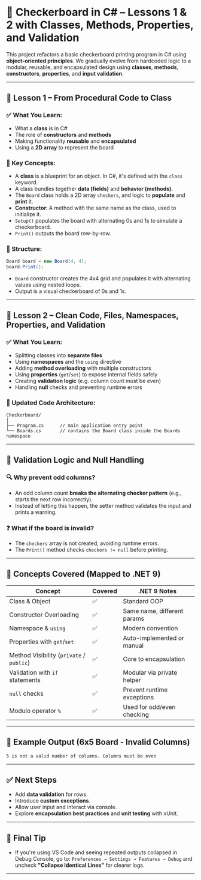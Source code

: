 # 🧠 Checkerboard in C# – Lessons 1 & 2 with Classes, Methods, Properties, and Validation

This project refactors a basic checkerboard printing program in C# using **object-oriented principles**. We gradually evolve from hardcoded logic to a modular, reusable, and encapsulated design using **classes**, **methods**, **constructors**, **properties**, and **input validation**.

---

## 📘 Lesson 1 – From Procedural Code to Class

### ✅ What You Learn:
- What a **class** is in C#
- The role of **constructors** and **methods**
- Making functionality **reusable** and **encapsulated**
- Using a **2D array** to represent the board

### 🔧 Key Concepts:
- A **class** is a blueprint for an object. In C#, it's defined with the `class` keyword.
- A class bundles together **data (fields)** and **behavior (methods)**.
- The `Board` class holds a 2D array `checkers`, and logic to **populate** and **print** it.
- **Constructor**: A method with the same name as the class, used to initialize it.
- `Setup()` populates the board with alternating 0s and 1s to simulate a checkerboard.
- `Print()` outputs the board row-by-row.

### 🧱 Structure:
```csharp
Board board = new Board(4, 4);
board.Print();
```

- `Board` constructor creates the 4x4 grid and populates it with alternating values using nested loops.
- Output is a visual checkerboard of 0s and 1s.

---

## 📘 Lesson 2 – Clean Code, Files, Namespaces, Properties, and Validation

### ✅ What You Learn:
- Splitting classes into **separate files**
- Using **namespaces** and the `using` directive
- Adding **method overloading** with multiple constructors
- Using **properties** (`get`/`set`) to expose internal fields safely
- Creating **validation logic** (e.g. column count must be even)
- Handling **null** checks and preventing runtime errors

### 🧱 Updated Code Architecture:
```
Checkerboard/
│
├── Program.cs      // main application entry point
└── Boards.cs       // contains the Board class inside the Boards namespace
```
---

## 🚧 Validation Logic and Null Handling

### 🔍 Why prevent odd columns?
- An odd column count **breaks the alternating checker pattern** (e.g., starts the next row incorrectly).
- Instead of letting this happen, the setter method validates the input and prints a warning.

### ❓ What if the board is invalid?
- The `checkers` array is not created, avoiding runtime errors.
- The `Print()` method checks `checkers != null` before printing.

---

## 🧠 Concepts Covered (Mapped to .NET 9)

| Concept | Covered | .NET 9 Notes |
|--------|---------|--------------|
| Class & Object | ✅ | Standard OOP |
| Constructor Overloading | ✅ | Same name, different params |
| Namespace & `using` | ✅ | Modern convention |
| Properties with `get`/`set` | ✅ | Auto-implemented or manual |
| Method Visibility (`private` / `public`) | ✅ | Core to encapsulation |
| Validation with `if` statements | ✅ | Modular via private helper |
| `null` checks | ✅ | Prevent runtime exceptions |
| Modulo operator `%` | ✅ | Used for odd/even checking |

---

## 💬 Example Output (6x5 Board - Invalid Columns)

```
5 is not a valid number of columns. Columns must be even
```

---

## ✅ Next Steps 
- Add **data validation** for rows.
- Introduce **custom exceptions**.
- Allow user input and interact via console.
- Explore **encapsulation best practices** and **unit testing** with xUnit.

---

## 📎 Final Tip
- If you're using VS Code and seeing repeated outputs collapsed in Debug Console, go to:
  `Preferences → Settings → Features → Debug` and uncheck **"Collapse Identical Lines"** for clearer logs.

---
